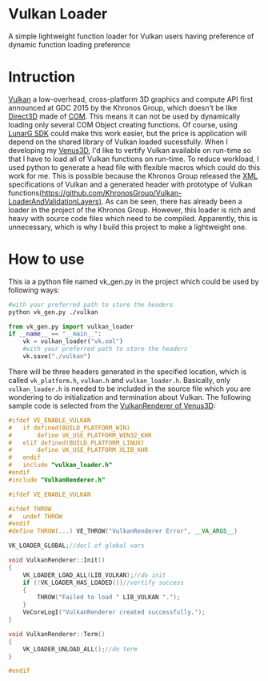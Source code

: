 Vulkan Loader
===
A simple lightweight function loader for Vulkan users having  preference of dynamic function loading preference

# Intruction
[Vulkan](https://www.khronos.org/vulkan/) a low-overhead, cross-platform 3D graphics and compute API first announced at GDC 2015 by the Khronos Group, which doesn't be like [Direct3D](https://en.wikipedia.org/wiki/Direct3D) made of [COM](https://msdn.microsoft.com/en-us/library/windows/desktop/ms680573(v=vs.85).aspx). This means it can not be used by dynamically loading only several COM Object creating functions. Of course, using [LunarG SDK](https://lunarg.com/vulkan-sdk/) could make this work easier, but the price is application will depend on the shared library of Vulkan loaded sucessfully. When I developing my [Venus3D](https://github.com/Napoleon314/Venus3D), I'd like to vertify Vulkan available on run-time so that I have to load all of Vulkan functions on run-time. To reduce workload, I used python to generate a head file with flexible macros which could do this work for me. This is possible because the Khronos Group released the [XML](https://en.wikipedia.org/wiki/XML) specifications of Vulkan and a generated header with prototype of Vulkan functions[(https://github.com/KhronosGroup/Vulkan-LoaderAndValidationLayers)](https://github.com/KhronosGroup/Vulkan-LoaderAndValidationLayers). As can be seen, there has already been a loader in the project of  the Khronos Group. However, this loader is rich and heavy with source code files which need to be compiled. Apparently, this is unnecessary, which is why I build this project to make a lightweight one.

# How to use
This ia a python file named vk_gen.py in the project which could be used by following ways:
```Bash
#with your preferred path to store the headers
python vk_gen.py ./vulkan
```
```Python
from vk_gen.py import vulkan_loader
if __name__ == "__main__":
	vk = vulkan_loader("vk.xml")
	#with your preferred path to store the headers
	vk.save("./vulkan")
```
There will be three headers generated in the specified location, which is called `vk_platform.h`, `vulkan.h` and `vulkan_loader.h`. Basically, only `vulkan_loader.h` is needed to be included in the source file which you are wondering to do initialization and termination about Vulkan. The following sample code is selected from the [VulkanRenderer of Venus3D](https://github.com/Napoleon314/Venus3D/blob/master/Source/Venus3D/Vulkan/VulkanRenderer.cpp):
```C++
#ifdef VE_ENABLE_VULKAN
#	if defined(BUILD_PLATFORM_WIN)
#		define VK_USE_PLATFORM_WIN32_KHR
#	elif defined(BUILD_PLATFORM_LINUX)
#		define VK_USE_PLATFORM_XLIB_KHR
#	endif
#	include "vulkan_loader.h"
#endif
#include "VulkanRenderer.h"

#ifdef VE_ENABLE_VULKAN

#ifdef THROW
#	undef THROW
#endif
#define THROW(...) VE_THROW("VulkanRenderer Error", __VA_ARGS__)

VK_LOADER_GLOBAL;//decl of global vars

void VulkanRenderer::Init()
{
	VK_LOADER_LOAD_ALL(LIB_VULKAN);//do init
	if (!VK_LOADER_HAS_LOADED())//vertify success
	{
		THROW("Failed to load " LIB_VULKAN ".");
	}
	VeCoreLogI("VulkanRenderer created successfully.");
}

void VulkanRenderer::Term()
{
	VK_LOADER_UNLOAD_ALL();//do term
}

#endif
```




